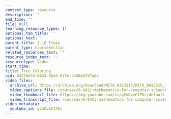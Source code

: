 ```yaml
---
content_type: resource
description: ''
end_time: ''
file: null
learning_resource_types: []
optional_tab_title: ''
optional_text: ''
parent_title: 2.10 Trees
parent_type: CourseSection
related_resources_text: ''
resource_index_text: ''
resourcetype: Video
start_time: ''
title: Tree Coloring
uid: b32f0d34-0624-95a5-077e-a440bdf97a6a
video_files:
  archive_url: https://archive.org/download/MIT6.042JS15/MIT6_042JS15_treecoloring_video_ipod.mp4
  video_captions_file: /courses/6-042j-mathematics-for-computer-science-spring-2015/5c0bdc3ee4545d05b30d83c28b1e83c2_g2mOvmC1TKc.vtt
  video_thumbnail_file: https://img.youtube.com/vi/g2mOvmC1TKc/default.jpg
  video_transcript_file: /courses/6-042j-mathematics-for-computer-science-spring-2015/232757ce7390aec68ebe5a2eb083c496_g2mOvmC1TKc.pdf
video_metadata:
  youtube_id: g2mOvmC1TKc
---
```


